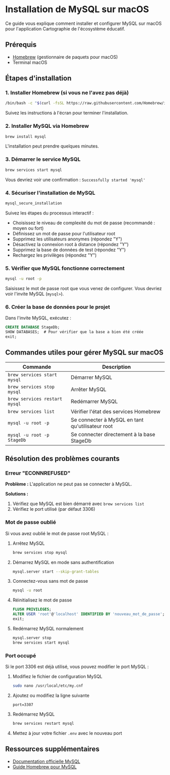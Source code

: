 # Installation de MySQL sur macOS

Ce guide vous explique comment installer et configurer MySQL sur macOS pour l'application Cartographie de l'écosystème éducatif.

## Prérequis
- [Homebrew](https://brew.sh/) (gestionnaire de paquets pour macOS)
- Terminal macOS

## Étapes d'installation

### 1. Installer Homebrew (si vous ne l'avez pas déjà)

```bash
/bin/bash -c "$(curl -fsSL https://raw.githubusercontent.com/Homebrew/install/HEAD/install.sh)"
```

Suivez les instructions à l'écran pour terminer l'installation.

### 2. Installer MySQL via Homebrew

```bash
brew install mysql
```

L'installation peut prendre quelques minutes.

### 3. Démarrer le service MySQL

```bash
brew services start mysql
```

Vous devriez voir une confirmation : `Successfully started 'mysql'`

### 4. Sécuriser l'installation de MySQL

```bash
mysql_secure_installation
```

Suivez les étapes du processus interactif :
- Choisissez le niveau de complexité du mot de passe (recommandé : moyen ou fort)
- Définissez un mot de passe pour l'utilisateur root
- Supprimez les utilisateurs anonymes (répondez "Y")
- Désactivez la connexion root à distance (répondez "Y")
- Supprimez la base de données de test (répondez "Y")
- Rechargez les privilèges (répondez "Y")

### 5. Vérifier que MySQL fonctionne correctement

```bash
mysql -u root -p
```

Saisissez le mot de passe root que vous venez de configurer. Vous devriez voir l'invite MySQL (`mysql>`).

### 6. Créer la base de données pour le projet

Dans l'invite MySQL, exécutez :

```sql
CREATE DATABASE StageDb;
SHOW DATABASES;  # Pour vérifier que la base a bien été créée
exit;
```

## Commandes utiles pour gérer MySQL sur macOS

| Commande | Description |
|---------|-------------|
| `brew services start mysql` | Démarrer MySQL |
| `brew services stop mysql` | Arrêter MySQL |
| `brew services restart mysql` | Redémarrer MySQL |
| `brew services list` | Vérifier l'état des services Homebrew |
| `mysql -u root -p` | Se connecter à MySQL en tant qu'utilisateur root |
| `mysql -u root -p StageDb` | Se connecter directement à la base StageDb |

## Résolution des problèmes courants

### Erreur "ECONNREFUSED"

**Problème :** L'application ne peut pas se connecter à MySQL.

**Solutions :**
1. Vérifiez que MySQL est bien démarré avec `brew services list`
2. Vérifiez le port utilisé (par défaut 3306)

### Mot de passe oublié

Si vous avez oublié le mot de passe root MySQL :

1. Arrêtez MySQL
   ```bash
   brew services stop mysql
   ```

2. Démarrez MySQL en mode sans authentification
   ```bash
   mysql.server start --skip-grant-tables
   ```

3. Connectez-vous sans mot de passe
   ```bash
   mysql -u root
   ```

4. Réinitialisez le mot de passe
   ```sql
   FLUSH PRIVILEGES;
   ALTER USER 'root'@'localhost' IDENTIFIED BY 'nouveau_mot_de_passe';
   exit;
   ```

5. Redémarrez MySQL normalement
   ```bash
   mysql.server stop
   brew services start mysql
   ```

### Port occupé

Si le port 3306 est déjà utilisé, vous pouvez modifier le port MySQL :

1. Modifiez le fichier de configuration MySQL
   ```bash
   sudo nano /usr/local/etc/my.cnf
   ```

2. Ajoutez ou modifiez la ligne suivante
   ```
   port=3307
   ```

3. Redémarrez MySQL
   ```bash
   brew services restart mysql
   ```

4. Mettez à jour votre fichier `.env` avec le nouveau port

## Ressources supplémentaires

- [Documentation officielle MySQL](https://dev.mysql.com/doc/)
- [Guide Homebrew pour MySQL](https://formulae.brew.sh/formula/mysql)